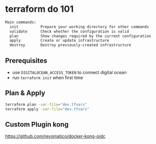 # terraform do 101

```sh
Main commands:
  init          Prepare your working directory for other commands
  validate      Check whether the configuration is valid
  plan          Show changes required by the current configuration
  apply         Create or update infrastructure
  destroy       Destroy previously-created infrastructure
```

## Prerequisites

- use `DIGITALOCEAN_ACCESS_TOKEN` to connect digital ocean
- run `terraform init` when first time

## Plan & Apply

```sh
terraform plan -var-file="dev.tfvars"
terraform apply -var-file="dev.tfvars"
```

## Custom Plugin kong

https://github.com/revomatico/docker-kong-oidc
